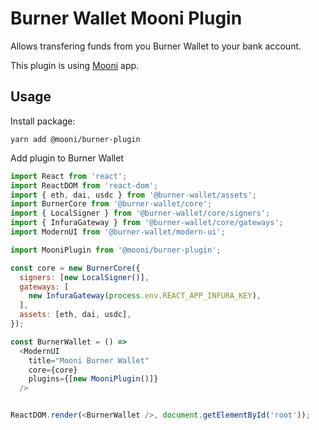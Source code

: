 # Burner Wallet Mooni Plugin

Allows transfering funds from you Burner Wallet to your bank account. 

This plugin is using [Mooni](https://mooni.tech) app.

## Usage

Install package:

```
yarn add @mooni/burner-plugin
```

Add plugin to Burner Wallet

```javascript
import React from 'react';
import ReactDOM from 'react-dom';
import { eth, dai, usdc } from '@burner-wallet/assets';
import BurnerCore from '@burner-wallet/core';
import { LocalSigner } from '@burner-wallet/core/signers';
import { InfuraGateway } from '@burner-wallet/core/gateways';
import ModernUI from '@burner-wallet/modern-ui';

import MooniPlugin from '@mooni/burner-plugin';

const core = new BurnerCore({
  signers: [new LocalSigner()],
  gateways: [
    new InfuraGateway(process.env.REACT_APP_INFURA_KEY),
  ],
  assets: [eth, dai, usdc],
});

const BurnerWallet = () =>
  <ModernUI
    title="Mooni Burner Wallet"
    core={core}
    plugins={[new MooniPlugin()]}
  />


ReactDOM.render(<BurnerWallet />, document.getElementById('root'));
```
